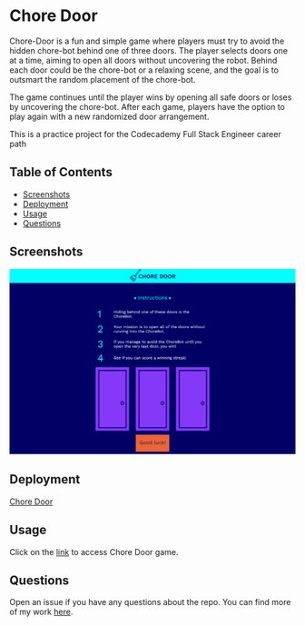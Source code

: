# Chore Door

Chore-Door is a fun and simple game where players must try to avoid the hidden chore-bot behind one of three doors. The player selects doors one at a time, aiming to open all doors without uncovering the robot. Behind each door could be the chore-bot or a relaxing scene, and the goal is to outsmart the random placement of the chore-bot.

The game continues until the player wins by opening all safe doors or loses by uncovering the chore-bot. After each game, players have the option to play again with a new randomized door arrangement.

This is a practice project for the Codecademy Full Stack Engineer career path

## Table of Contents

- [Screenshots](#screenshots)
- [Deployment](#deployment)
- [Usage](#usage)
- [Questions](#questions)

## Screenshots

![Screenshot](./assets/images/screenshot.png)

## Deployment

[Chore Door](https://zolotavina.github.io/chore-door/)

## Usage

Click on the [link](https://zolotavina.github.io/chore-door/) to access Chore Door game.

## Questions

Open an issue if you have any questions about the repo. You can find more of my work [here](https://github.com/zolotavina).
